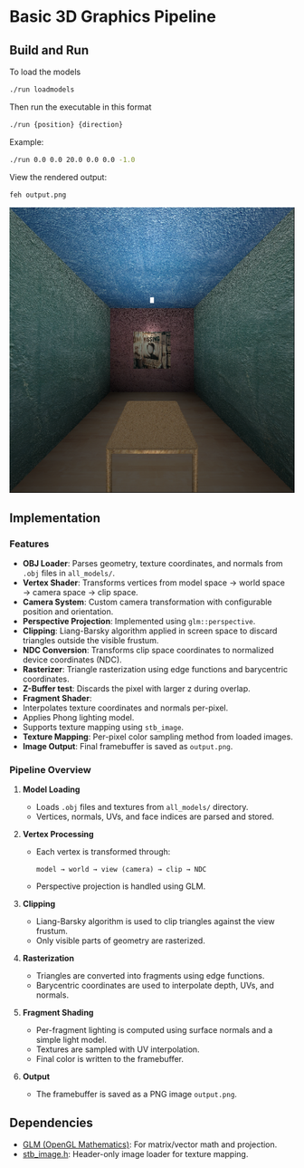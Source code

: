 # Basic 3D Graphics Pipeline

## Build and Run
To load the models
```bash
./run loadmodels
```
Then run the executable in this format
```bash
./run {position} {direction}
```
Example:
```bash
./run 0.0 0.0 20.0 0.0 0.0 -1.0
```
View the rendered output:
```bash
feh output.png
```
![Output](output.png)

## Implementation

### Features

-  **OBJ Loader**: Parses geometry, texture coordinates, and normals from `.obj` files in `all_models/`.
-  **Vertex Shader**: Transforms vertices from model space → world space → camera space → clip space.
-  **Camera System**: Custom camera transformation with configurable position and orientation.
-  **Perspective Projection**: Implemented using `glm::perspective`.
-  **Clipping**: Liang-Barsky algorithm applied in screen space to discard triangles outside the visible frustum.
-  **NDC Conversion**: Transforms clip space coordinates to normalized device coordinates (NDC).
-  **Rasterizer**: Triangle rasterization using edge functions and barycentric coordinates.
-  **Z-Buffer test**: Discards the pixel with larger z during overlap.
-  **Fragment Shader**:
  - Interpolates texture coordinates and normals per-pixel.
  - Applies Phong lighting model.
  - Supports texture mapping using `stb_image`.
-  **Texture Mapping**: Per-pixel color sampling method from loaded images.
-  **Image Output**: Final framebuffer is saved as `output.png`.

### Pipeline Overview

1. **Model Loading**
   - Loads `.obj` files and textures from `all_models/` directory.
   - Vertices, normals, UVs, and face indices are parsed and stored.

2. **Vertex Processing**
   - Each vertex is transformed through:
     ```
     model → world → view (camera) → clip → NDC
     ```
   - Perspective projection is handled using GLM.

3. **Clipping**
   - Liang-Barsky algorithm is used to clip triangles against the view frustum.
   - Only visible parts of geometry are rasterized.

4. **Rasterization**
   - Triangles are converted into fragments using edge functions.
   - Barycentric coordinates are used to interpolate depth, UVs, and normals.

5. **Fragment Shading**
   - Per-fragment lighting is computed using surface normals and a simple light model.
   - Textures are sampled with UV interpolation.
   - Final color is written to the framebuffer.

6. **Output**
   - The framebuffer is saved as a PNG image `output.png`.

## Dependencies

- [GLM (OpenGL Mathematics)](https://github.com/g-truc/glm): For matrix/vector math and projection.
- [stb_image.h](https://github.com/nothings/stb): Header-only image loader for texture mapping.
